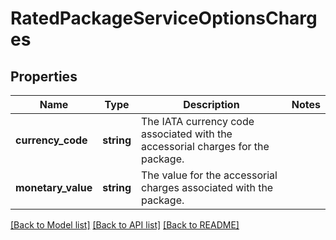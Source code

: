 # RatedPackageServiceOptionsCharges

## Properties
Name | Type | Description | Notes
------------ | ------------- | ------------- | -------------
**currency_code** | **string** | The IATA currency code associated with the accessorial charges for the package. | 
**monetary_value** | **string** | The value for the accessorial charges associated with the package. | 

[[Back to Model list]](../../README.md#documentation-for-models) [[Back to API list]](../../README.md#documentation-for-api-endpoints) [[Back to README]](../../README.md)

